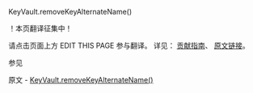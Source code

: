  KeyVault.removeKeyAlternateName()

 ！本页翻译征集中！

请点击页面上方 EDIT THIS PAGE 参与翻译。
详见：
[贡献指南]( https://github.com/JinMuInfo/MongoDB-Manual-zh/blob/master/CONTRIBUTING.md )、
[原文链接](  https://docs.mongodb.com/manual/reference/method/KeyVault.removeKeyAlternateName/  )。

 参见

原文 - [KeyVault.removeKeyAlternateName()]( https://docs.mongodb.com/manual/reference/method/KeyVault.removeKeyAlternateName/ )

